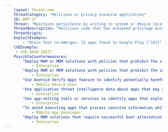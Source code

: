 ```yaml
---
    layout: threat-new
    ThreatCategory: "Malicious or privacy-invasive application"
    ID: APP-27
    Threat: "Maintains persistence by writing to system or device locations"
    ThreatDescription: "Malicious code that has achieved privilege escalation to the kernel or root user may achieve persistence by modifying memory locations reserved for use by the bootloader, mobile OS, or kernel to force the execution of malicious code following a device reboot or integrated factory reset."
    ThreatOrigin:
    ExploitExample:
        - "Brain Test re-emerges: 13 apps found in Google Play [^102]"
    CVEExample:
     - CVE-2016-10277
    PossibleCountermeasures:
        "Deploy MAM or MDM solutions with policies that prohibit the side-loading of apps, which may bypass security checks on the app.":
            - Enterprise
        "Deploy MAM or MDM solutions with policies that prohibit the installation of apps from 3rd party (unofficial) app stores.":
            - Enterprise
        "Use Android Verify Apps feature to identify potentially harmful apps.":
            - Mobile Device User
        "Use application threat intelligence data about apps that may achieve malicious persistence":
            - Enterprise
        "Use app-vetting tools or services to identify apps that exploit the underlying OS to achieve malicious persistence.":
            - Enterprise
        "To avoid executing apps that process sensitve information while low-level malware is present on the device, perform device integrity checking within enterprise applications, such as use of Android SafetyNet, Samsung Knox hardware-backed remote attestation, or other applicable remote attestation technologies device integrity attestation API":
            - Mobile App Developer
        "Deploy MDM solutions that require successful boot attestation prior to granting access to enterprise resources.":
            - Enterprise
---
```

